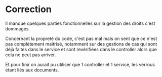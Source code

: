 # Correction

Il manque quelques parties fonctionnelles sur la gestion des droits c'est dommages. 

Concernant la propreté du code, c'est pas mal mais on sent que ce n'est pas complètement maitrisé, notamment sur des gestions de cas
qui sont déjà faites dans le service et sont revérifiées dans le controller alors que cela ne peut pas arriver.

Et pour finir on aurait pu utiliser que 1 controller et 1 service, les verrous étant liés aux documents.